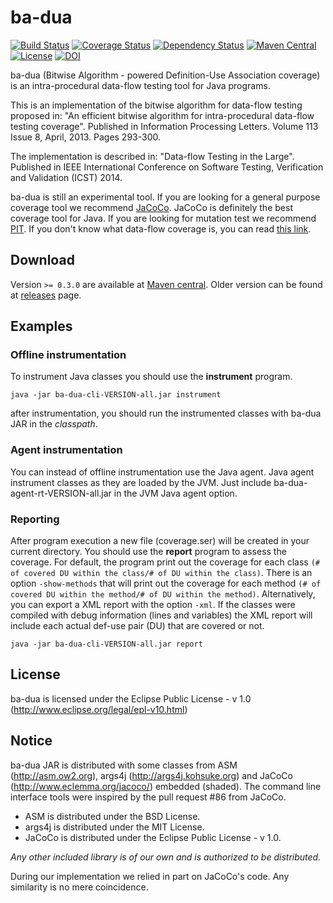 # ba-dua

[![Build Status](https://img.shields.io/travis/saeg/ba-dua.svg?style=flat-square)](https://travis-ci.org/saeg/ba-dua)
[![Coverage Status](https://img.shields.io/coveralls/saeg/ba-dua.svg?style=flat-square)](https://coveralls.io/r/saeg/ba-dua)
[![Dependency Status](https://www.versioneye.com/user/projects/5572645a393530002100006e/badge.svg?style=flat)](https://www.versioneye.com/user/projects/5572645a393530002100006e)
[![Maven Central](https://img.shields.io/maven-central/v/br.usp.each.saeg/ba-dua.svg?style=flat-square)](https://maven-badges.herokuapp.com/maven-central/br.usp.each.saeg/ba-dua)
[![License](https://img.shields.io/github/license/saeg/ba-dua.svg?style=flat-square)](LICENSE)
[![DOI](https://zenodo.org/badge/4232/saeg/ba-dua.svg?style=flat-square)](http://dx.doi.org/10.5281/zenodo.11006)

ba-dua (Bitwise Algorithm - powered Definition-Use Association coverage) is an intra-procedural data-flow testing tool for Java programs.

This is an implementation of the bitwise algorithm for data-flow testing proposed in:
"An efficient bitwise algorithm for intra-procedural data-flow testing coverage". Published in Information Processing Letters. Volume 113 Issue 8, April, 2013. Pages 293-300.

The implementation is described in: "Data-flow Testing in the Large". Published in IEEE International Conference on Software Testing, Verification and Validation (ICST) 2014.

ba-dua is still an experimental tool. If you are looking for a general purpose coverage tool we recommend [JaCoCo](http://www.eclemma.org/jacoco/). JaCoCo is definitely the best coverage tool for Java. If you are looking for mutation test we recommend [PIT](http://pitest.org/). If you don't know what data-flow coverage is, you can read [this link](http://www.bullseye.com/coverage.html#other_dataFlow).

## Download

Version `>= 0.3.0` are available at [Maven central](http://search.maven.org/#search%7Cga%7C1%7Cg%3A%22br.usp.each.saeg%22%20AND%20ba-dua). Older version can be found at [releases](https://github.com/saeg/ba-dua/releases) page.

## Examples

### Offline instrumentation

To instrument Java classes you should use the **instrument** program.

```
java -jar ba-dua-cli-VERSION-all.jar instrument
```

after instrumentation, you should run the instrumented classes with ba-dua JAR in the *classpath*.

### Agent instrumentation

You can instead of offline instrumentation use the Java agent. Java agent instrument classes as they are loaded by the JVM. Just include ba-dua-agent-rt-VERSION-all.jar in the JVM Java agent option.

### Reporting

After program execution a new file (coverage.ser) will be created in your current directory. You should use the **report** program to assess the coverage. For default, the program print out the coverage for each class `(# of covered DU within the class/# of DU within the class)`. There is an option `-show-methods` that will print out the coverage for each method `(# of covered DU within the method/# of DU within the method)`. Alternatively, you can export a XML report with the option `-xml`. If the classes were compiled with debug information (lines and variables) the XML report will include each actual def-use pair (DU) that are covered or not.

```
java -jar ba-dua-cli-VERSION-all.jar report
```

## License

ba-dua is licensed under the Eclipse Public License - v 1.0 (http://www.eclipse.org/legal/epl-v10.html)

## Notice

ba-dua JAR is distributed with some classes from ASM (http://asm.ow2.org), args4j (http://args4j.kohsuke.org) and JaCoCo (http://www.eclemma.org/jacoco/) embedded (shaded). The command line interface tools were inspired by the pull request #86 from JaCoCo.

- ASM is distributed under the BSD License.
- args4j is distributed under the MIT License.
- JaCoCo is distributed under the Eclipse Public License - v 1.0.

*Any other included library is of our own and is authorized to be distributed.*

During our implementation we relied in part on JaCoCo's code. Any similarity is no mere coincidence.
